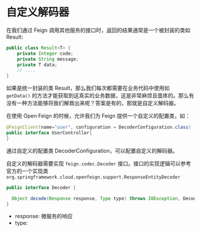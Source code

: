 # 自定义解码器

在我们通过 Feign 调用其他服务的接口时，返回的结果通常是一个被封装的类如 Result:

```java
public class Result<T> {
	private Integer code;
	private String message;
	private T data;
	// ....
}
```

如果是统一封装的类 Result，那么我们每次都需要在业务代码中使用如 `getData()` 的方法才能获取到这真实的业务数据，这是非常麻烦且蛋疼的。那么有没有一种方法能够将我们解救出来呢？答案是有的，那就是自定义解码器。

在使用 Open Feign 的时候，允许我们为 Feign 提供一个自定义的配置类，如：

```java
@FeignClient(name="user", configuration = DecoderConfiguration.class)
public interface UserController{
}
```

通过自定义的配置类 DecoderConfiguration，可以配置自定义的解码器。

自定义的解码器需要实现 `feign.codec.Decoder` 接口。接口的实现逻辑可以参考官方的一个实现类 `org.springframework.cloud.openfeign.support.ResponseEntityDecoder`

```java
public interface Decoder {

  Object decode(Response response, Type type) throws IOException, DecodeException, FeignException;
}
```

- response: 微服务的响应
- type:

